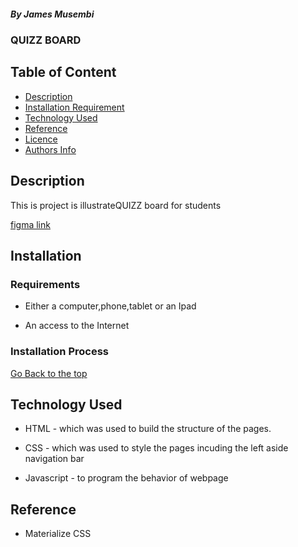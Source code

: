 ##### By James Musembi
### QUIZZ BOARD

## Table of Content

+ [Description](#description)
+ [Installation Requirement](#Installation)
+ [Technology Used](#technology-used)
+ [Reference](#reference)
+ [Licence](#licence)
+ [Authors Info](#author-Info)
## Description
<p>This is project is illustrateQUIZZ board for students</p>

[figma link](https://www.figma.com/file/Fe9WYIdbuwDDyolJ5CUJeR/quiz?node-id=2%3A2)


## Installation

### Requirements

* Either a computer,phone,tablet or an Ipad

* An access to the Internet

### Installation Process

[Go Back to the top](#portfolio)
## Technology Used
* HTML - which was used to build the structure of the pages.

* CSS - which was used to style the pages incuding the left aside navigation bar
* Javascript - to program the behavior of webpage

## Reference
* Materialize CSS

